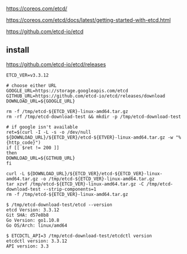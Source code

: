 https://coreos.com/etcd/

https://coreos.com/etcd/docs/latest/getting-started-with-etcd.html

https://github.com/etcd-io/etcd


install
--

https://github.com/etcd-io/etcd/releases

```
ETCD_VER=v3.3.12

# choose either URL
GOOGLE_URL=https://storage.googleapis.com/etcd
GITHUB_URL=https://github.com/etcd-io/etcd/releases/download
DOWNLOAD_URL=${GOOGLE_URL}

rm -f /tmp/etcd-${ETCD_VER}-linux-amd64.tar.gz
rm -rf /tmp/etcd-download-test && mkdir -p /tmp/etcd-download-test

# if google isn't available
ret=$(curl -I -L -s -o /dev/null   ${DOWNLOAD_URL}/${ETCD_VER}/etcd-${ETVER}-linux-amd64.tar.gz -w "%{http_code}")
if [[ $ret != 200 ]]
then
DOWNLOAD_URL=${GITHUB_URL}
fi

curl -L ${DOWNLOAD_URL}/${ETCD_VER}/etcd-${ETCD_VER}-linux-amd64.tar.gz -o /tmp/etcd-${ETCD_VER}-linux-amd64.tar.gz
tar xzvf /tmp/etcd-${ETCD_VER}-linux-amd64.tar.gz -C /tmp/etcd-download-test --strip-components=1
rm -f /tmp/etcd-${ETCD_VER}-linux-amd64.tar.gz
```

```console
$ /tmp/etcd-download-test/etcd --version
etcd Version: 3.3.12
Git SHA: d57e8b8
Go Version: go1.10.8
Go OS/Arch: linux/amd64
```

```console
$ ETCDCTL_API=3 /tmp/etcd-download-test/etcdctl version
etcdctl version: 3.3.12
API version: 3.3
```
